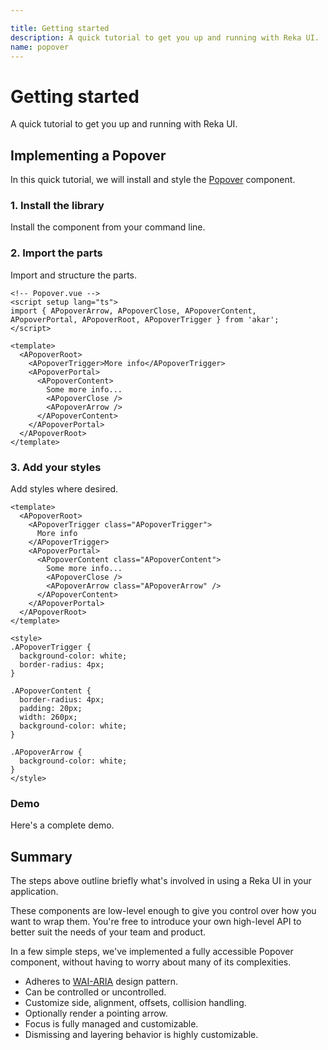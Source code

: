 ```yaml
---

title: Getting started
description: A quick tutorial to get you up and running with Reka UI.
name: popover
---
```


# Getting started

<Description>
A quick tutorial to get you up and running with Reka UI.
</Description>

## Implementing a Popover

In this quick tutorial, we will install and style the [Popover](../components/popover) component.

### 1. Install the library

Install the component from your command line.

<InstallationTabs value="akar" />

### 2. Import the parts

Import and structure the parts.

```vue
<!-- Popover.vue -->
<script setup lang="ts">
import { APopoverArrow, APopoverClose, APopoverContent, APopoverPortal, APopoverRoot, APopoverTrigger } from 'akar';
</script>

<template>
  <APopoverRoot>
    <APopoverTrigger>More info</APopoverTrigger>
    <APopoverPortal>
      <APopoverContent>
        Some more info...
        <APopoverClose />
        <APopoverArrow />
      </APopoverContent>
    </APopoverPortal>
  </APopoverRoot>
</template>
```

### 3. Add your styles

Add styles where desired.

```vue
<template>
  <APopoverRoot>
    <APopoverTrigger class="APopoverTrigger">
      More info
    </APopoverTrigger>
    <APopoverPortal>
      <APopoverContent class="APopoverContent">
        Some more info...
        <APopoverClose />
        <APopoverArrow class="APopoverArrow" />
      </APopoverContent>
    </APopoverPortal>
  </APopoverRoot>
</template>

<style>
.APopoverTrigger {
  background-color: white;
  border-radius: 4px;
}

.APopoverContent {
  border-radius: 4px;
  padding: 20px;
  width: 260px;
  background-color: white;
}

.APopoverArrow {
  background-color: white;
}
</style>
```

### Demo

Here's a complete demo.

<!-- <BakComponentPreview name="popover" /> -->

## Summary

The steps above outline briefly what's involved in using a Reka UI in your application.

These components are low-level enough to give you control over how you want to wrap them. You're free to introduce your own high-level API to better suit the needs of your team and product.

In a few simple steps, we've implemented a fully accessible Popover component, without having to worry about many of its complexities.

- Adheres to [WAI-ARIA](https://www.w3.org/WAI/ARIA/apg/patterns/dialog-modal/) design pattern.
- Can be controlled or uncontrolled.
- Customize side, alignment, offsets, collision handling.
- Optionally render a pointing arrow.
- Focus is fully managed and customizable.
- Dismissing and layering behavior is highly customizable.
